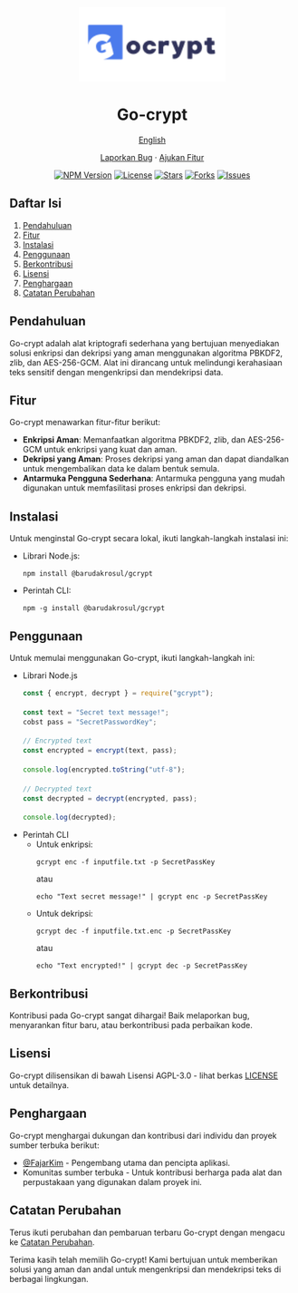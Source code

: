 <div align="center">
  <img src="https://raw.githubusercontent.com/BarudakRosul/go-crypt/master/image/logo.svg" alt="Go-crypt Logo" width="260"/>
  <h1>Go-crypt</h1>
  <p><a href="/docs/README-EN.md">English</a></p>
  <p><a href="https://github.com/BarudakRosul/go-crypt/issues/new?assignees=&labels=bug&projects=&template=bug_report.yml">Laporkan Bug</a> · <a href="https://github.com/BarudakRosul/go-crypt/issues/new?assignees=&labels=enhancement&projects=&template=feature_request.yml">Ajukan Fitur</a></p>
  <p>
    <a href="https://www.npmjs.com/package/@barudakrosul/gcrypt"><img src="https://img.shields.io/npm/v/@barudakrosul/gcrypt" alt="NPM Version"/></a>
    <a href="/LICENSE"><img src="https://img.shields.io/github/license/BarudakRosul/go-crypt" alt="License"/></a>
    <a href="https://github.com/BarudakRosul/go-crypt/stargazers"><img src="https://img.shields.io/github/stars/BarudakRosul/go-crypt" alt="Stars"/></a>
    <a href="https://github.com/BarudakRosul/go-crypt/network/members"><img src="https://img.shields.io/github/forks/BarudakRosul/go-crypt" alt="Forks"/></a>
    <a href="https://github.com/BarudakRosul/go-crypt/issues"><img src="https://img.shields.io/github/issues/BarudakRosul/go-crypt" alt="Issues"/></a>
  </p>
</div>

## Daftar Isi

1. [Pendahuluan](#pendahuluan)
2. [Fitur](#fitur)
3. [Instalasi](#instalasi)
4. [Penggunaan](#penggunaan)
5. [Berkontribusi](#berkontribusi)
6. [Lisensi](#lisensi)
7. [Penghargaan](#penghargaan)
8. [Catatan Perubahan](#catatan-perubahan)

## Pendahuluan

Go-crypt adalah alat kriptografi sederhana yang bertujuan menyediakan solusi enkripsi dan dekripsi yang aman menggunakan algoritma PBKDF2, zlib, dan AES-256-GCM. Alat ini dirancang untuk melindungi kerahasiaan teks sensitif dengan mengenkripsi dan mendekripsi data.

## Fitur

Go-crypt menawarkan fitur-fitur berikut:

- **Enkripsi Aman**: Memanfaatkan algoritma PBKDF2, zlib, dan AES-256-GCM untuk enkripsi yang kuat dan aman.
- **Dekripsi yang Aman**: Proses dekripsi yang aman dan dapat diandalkan untuk mengembalikan data ke dalam bentuk semula.
- **Antarmuka Pengguna Sederhana**: Antarmuka pengguna yang mudah digunakan untuk memfasilitasi proses enkripsi dan dekripsi.

## Instalasi

Untuk menginstal Go-crypt secara lokal, ikuti langkah-langkah instalasi ini:

- Librari Node.js:

   ```shell
   npm install @barudakrosul/gcrypt
   ```

- Perintah CLI:

   ```shell
   npm -g install @barudakrosul/gcrypt
   ```

## Penggunaan

Untuk memulai menggunakan Go-crypt, ikuti langkah-langkah ini:

- Librari Node.js
  ```javascript
  const { encrypt, decrypt } = require("gcrypt");

  const text = "Secret text message!";
  cobst pass = "SecretPasswordKey";

  // Encrypted text
  const encrypted = encrypt(text, pass);

  console.log(encrypted.toString("utf-8");

  // Decrypted text
  const decrypted = decrypt(encrypted, pass);

  console.log(decrypted);
  ```
- Perintah CLI
  - Untuk enkripsi:
    ```shell
    gcrypt enc -f inputfile.txt -p SecretPassKey
    ```
    atau
    ```shell
    echo "Text secret message!" | gcrypt enc -p SecretPassKey
    ```
  - Untuk dekripsi:
    ```shell
    gcrypt dec -f inputfile.txt.enc -p SecretPassKey
    ```
    atau
    ```shell
    echo "Text encrypted!" | gcrypt dec -p SecretPassKey
    ```

## Berkontribusi

Kontribusi pada Go-crypt sangat dihargai! Baik melaporkan bug, menyarankan fitur baru, atau berkontribusi pada perbaikan kode.

## Lisensi

Go-crypt dilisensikan di bawah Lisensi AGPL-3.0 - lihat berkas [LICENSE](/LICENSE) untuk detailnya.

## Penghargaan

Go-crypt menghargai dukungan dan kontribusi dari individu dan proyek sumber terbuka berikut:

- [@FajarKim](https://github.com/FajarKim) - Pengembang utama dan pencipta aplikasi.
- Komunitas sumber terbuka - Untuk kontribusi berharga pada alat dan perpustakaan yang digunakan dalam proyek ini.

## Catatan Perubahan

Terus ikuti perubahan dan pembaruan terbaru Go-crypt dengan mengacu ke [Catatan Perubahan](https://github.com/BarudakRosul/go-crypt/releases).

Terima kasih telah memilih Go-crypt! Kami bertujuan untuk memberikan solusi yang aman dan andal untuk mengenkripsi dan mendekripsi teks di berbagai lingkungan.
